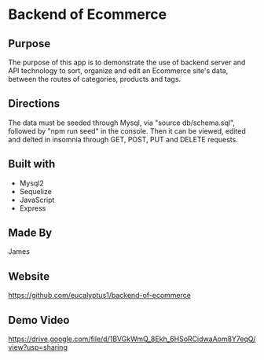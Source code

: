 # Backend of Ecommerce

## Purpose
The purpose of this app is to demonstrate the use of backend server and API technology to sort, organize and edit an Ecommerce site's data, between the routes of categories, products and tags.

## Directions
The data must be seeded through Mysql, via "source db/schema.sql", followed by "npm run seed" in the console.
Then it can be viewed, edited and delted in insomnia through GET, POST, PUT and DELETE requests.

## Built with
* Mysql2
* Sequelize
* JavaScript
* Express

## Made By
James

## Website
https://github.com/eucalyptus1/backend-of-ecommerce

## Demo Video
https://drive.google.com/file/d/1BVGkWmQ_8Ekh_6HSoRCidwaAom8Y7eqQ/view?usp=sharing